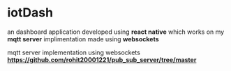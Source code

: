 # iotDash

an dashboard application developed using <b>react native</b> which works on my <b>mqtt server</b> implimentation made using <b>websockets</b>

mqtt server implementation using websockets <a href="https://github.com/rohit20001221/pub_sub_server/tree/master"><b>https://github.com/rohit20001221/pub_sub_server/tree/master</b></a>
